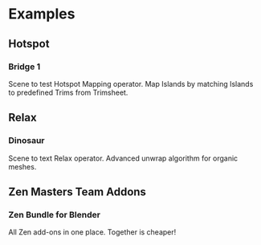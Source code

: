 # Examples

## Hotspot

### Bridge 1
Scene to test Hotspot Mapping operator. 
Map Islands by matching Islands to predefined Trims from Trimsheet.

[//]: # (https://github.com/zen-masters/Zen-UV/raw/master/examples/Hotspot_Bridge1.zip)

## Relax

### Dinosaur
Scene to text Relax operator.
Advanced unwrap algorithm for organic meshes.

[//]: # (https://github.com/zen-masters/Zen-UV/raw/master/examples/Hotspot_Bridge2.zip)


## Zen Masters Team Addons

### Zen Bundle for Blender
All Zen add-ons in one place. Together is cheaper!

[comment]: # (https://www.blendermarket.com/products/zen-bundle)

